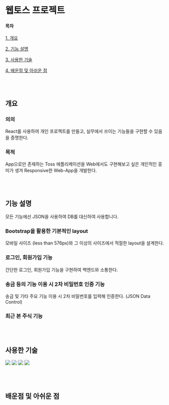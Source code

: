 # 웹토스 프로젝트

#### 목차

[1. 개요](#개요)

[2. 기능 설명](#기능-설명)

[3. 사용한 기술](#사용한-기술)

[4. 배운점 및 아쉬운 점](#배운점-및-아쉬운-점)

<br><br>

## 개요

### 의의

React를 사용하여 개인 프로젝트를 만들고, 실무에서 쓰이는 기능들을 구현할 수 있음을 증명한다.

### 목적

App으로만 존재하는 Toss 애플리케이션을 Web에서도 구현해보고 싶은 개인적인 흥미가 생겨 Responsive한 Web-App을 개발한다.

<br><br>

## 기능 설명

모든 기능에선 JSON을 사용하여 DB를 대신하여 사용합니다.

### Bootstrap을 활용한 기본적인 layout

모바일 사이즈 (less than 576px)와 그 이상의 사이즈에서 적절한 layout을 설계한다.

### 로그인, 회원가입 기능

간단한 로그인, 회원가입 기능을 구현하여 백엔드와 소통한다.

### 송금 등의 기능 이용 시 2차 비밀번호 인증 기능

송금 및 기타 주요 기능 이용 시 2차 비밀번호를 입력해 인증한다. (JSON Data Control)

### 최근 본 주식 기능


<br><br>

## 사용한 기술

<img src="https://img.shields.io/badge/React-61DAFB?style=for-the-badge&logo=react&logoColor=white"/>   <img src="https://img.shields.io/badge/HTML5-E34F26?style=for-the-badge&logo=html5&logoColor=white"/>   <img src="https://img.shields.io/badge/CSS3-1572B6?style=for-the-badge&logo=css3&logoColor=white"/>   <img src="https://img.shields.io/badge/JavaScript-F7DF1E?style=for-the-badge&logo=javascript&logoColor=white"/>


<br><br>

## 배운점 및 아쉬운 점

